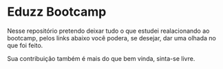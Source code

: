 # Eduzz Bootcamp

Nesse repositório pretendo deixar tudo o que estudei realacionando ao bootcamp, pelos links abaixo
você podera, se desejar, dar uma olhada no que foi feito.

Sua contribuição também é mais do que bem vinda, sinta-se livre.


